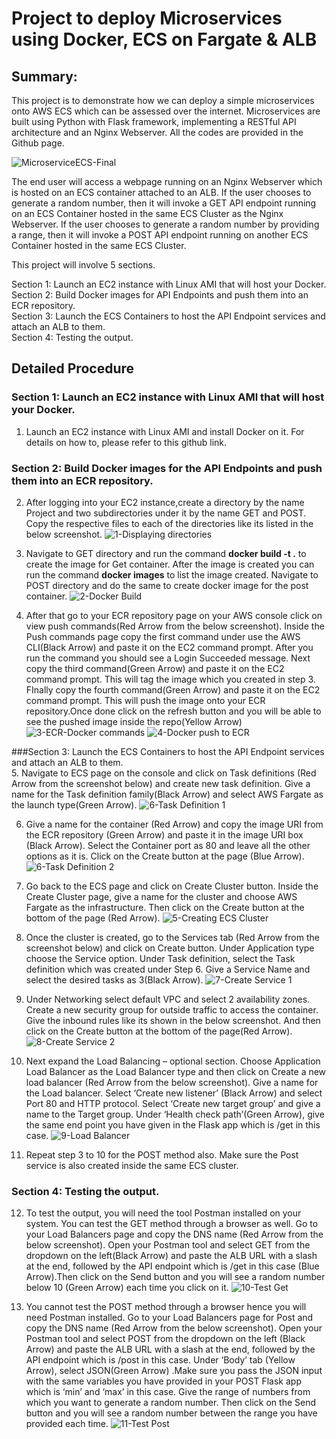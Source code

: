 # Project to deploy Microservices using Docker, ECS on Fargate & ALB
## Summary: 
This project is to demonstrate how we can deploy a simple microservices onto AWS ECS which can be assessed over the internet. Microservices are built using Python with Flask framework, implementing a RESTful API architecture and an Nginx Webserver. All the codes are provided in the Github page. 

![MicroserviceECS-Final](https://github.com/vmk81/Microservices-with-ECS/assets/157844406/b1dad4d0-adc4-4389-b83e-18aa9fec4a22)

The end user will access a webpage running on an Nginx Webserver which is hosted on an ECS container attached to an ALB. If the user chooses to generate a random number, then it will invoke a GET API endpoint running on an ECS Container hosted in the same ECS Cluster as the Nginx Webserver. If the user chooses to generate a random number by providing a range, then it will invoke a POST API endpoint running on another ECS Container hosted in the same ECS Cluster.  
 
This project will involve 5 sections. 

Section 1: Launch an EC2 instance with Linux AMI that will host your Docker.  
Section 2: Build Docker images for API Endpoints and push them into an ECR repository.  
Section 3: Launch the ECS Containers to host the API Endpoint services and attach an ALB to them.  
Section 4: Testing the output.   

## Detailed Procedure 
### Section 1: Launch an EC2 instance with Linux AMI that will host your Docker.  

1.	Launch an EC2 instance with Linux AMI and install Docker on it. For details on how to, please refer to this github link.

### Section 2: Build Docker images for the API Endpoints and push them into an ECR repository.

2.	After logging into your EC2 instance,create a directory by the name Project and two subdirectories under it by the name GET and POST. Copy the respective files to each of the directories like its listed in the below screenshot.
![1-Displaying directories](https://github.com/vmk81/Microservices-with-ECS/assets/157844406/5b09b121-074e-48e0-a94d-fa0d4a608153)

3. Navigate to GET directory and run the command **docker build -t <image-name> .** to create the image for Get container.  After the image is created you can run the command **docker images** to list the image created. Navigate to POST directory and do the same to create docker image for the post container.
![2-Docker Build](https://github.com/vmk81/Microservices-with-ECS/assets/157844406/5e66c8f0-d7d8-4cf1-81f1-0eab98427c64)

4. After that go to your ECR repository page on your AWS console click on view push commands(Red Arrow from the below screenshot). Inside the Push commands page copy the first command under use the AWS CLI(Black Arrow) and paste it on the EC2 command prompt. After you run the command you should see a Login Succeeded message. Next copy the third command(Green Arrow) and paste it on the EC2 command prompt. This will tag the image which you created in step 3. FInally copy the fourth command(Green Arrow) and paste it on the EC2 command prompt. This will push the image onto your ECR repository.Once done click on the refresh button and you will be able to see the pushed image inside the repo(Yellow Arrow)
![3-ECR-Docker commands](https://github.com/vmk81/Microservices-with-ECS/assets/157844406/5d53307b-5117-470f-8b5e-a30fc64a7624)
![4-Docker push to ECR](https://github.com/vmk81/Microservices-with-ECS/assets/157844406/c9cc3dff-66e3-48e9-9561-1fc90e21942e)

###Section 3: Launch the ECS Containers to host the API Endpoint services and attach an ALB to them.  
5. Navigate to ECS page on the console and click on Task definitions (Red Arrow from the screenshot below) and create new task definition. Give a name for the Task definition family(Black Arrow) and select AWS Fargate as the launch type(Green Arrow).
![6-Task Definition 1](https://github.com/vmk81/Microservices-with-ECS/assets/157844406/1c8cced1-8f2f-49d6-8113-ec69798ebda4)  

6. Give a name for the container (Red Arrow) and copy the image URI from the ECR repository (Green Arrow) and paste it in the image URI box (Black Arrow). Select the Container port as 80 and leave all the other options as it is. Click on the Create button at the page (Blue Arrow).
![6-Task Definition 2](https://github.com/vmk81/Microservices-with-ECS/assets/157844406/b74f4c14-0284-47f9-9454-7416cc4bd3e9)

7. Go back to the ECS page and click on Create Cluster button. Inside the Create Cluster page, give a name for the cluster and choose AWS Fargate as the infrastructure. Then click on the Create button at the bottom of the page (Red Arrow).
![5-Creating ECS Cluster](https://github.com/vmk81/Microservices-with-ECS/assets/157844406/aa8fd1c2-46df-4773-9ac4-b48b3b1b777a)

8. Once the cluster is created, go to the Services tab (Red Arrow from the screenshot below) and click on Create button. Under Application type choose the Service option. Under Task definition, select the Task definition which was created under Step 6. Give a Service Name and select the desired tasks as 3(Black Arrow). 
![7-Create Service 1](https://github.com/vmk81/Microservices-with-ECS/assets/157844406/6d436ea9-613e-440c-b5cd-7e3dbc617ac8)

9. Under Networking select default VPC and select 2 availability zones. Create a new security group for outside traffic to access the container. Give the inbound rules like its shown in the below screenshot. And then click on the Create button at the bottom of the page(Red Arrow). 
![8-Create Service 2](https://github.com/vmk81/Microservices-with-ECS/assets/157844406/75030b3a-977b-4925-a584-8b8aa33e7f07)

10. Next expand the Load Balancing – optional section. Choose Application Load Balancer as the Load Balancer type and then click on Create a new load balancer (Red Arrow from the below screenshot). Give a name for the Load balancer. Select ‘Create new listener’ (Black Arrow) and select Port 80 and HTTP protocol. Select ‘Create new target group’ and give a name to the Target group. Under ‘Health check path’(Green Arrow), give the same end point you have given in the Flask app which is /get in this case.
![9-Load Balancer](https://github.com/vmk81/Microservices-with-ECS/assets/157844406/397cf191-17ca-445d-abe0-993266fb1424)

11. Repeat step 3 to 10 for the POST method also. Make sure the Post service is also created inside the same ECS cluster. 

### Section 4: Testing the output.   

12. To test the output, you will need the tool Postman installed on your system. You can test the GET method through a browser as well. Go to your Load Balancers page and copy the DNS name (Red Arrow from the below screenshot). Open your Postman tool and select GET from the dropdown on the left(Black Arrow) and paste the ALB URL with a slash at the end, followed by the API endpoint which is /get in this case (Blue Arrow).Then click on the Send button and you will see a random number below 10 (Green Arrow) each time you click on it.
![10-Test Get](https://github.com/vmk81/Microservices-with-ECS/assets/157844406/a8c05ef0-ad3d-4dd6-b0bb-5983d3b21aca)

13. You cannot test the POST method through a browser hence you will need Postman installed. Go to your Load Balancers page for Post and copy the DNS name (Red Arrow from the below screenshot). Open your Postman tool and select POST from the dropdown on the left (Black Arrow) and paste the ALB URL with a slash at the end, followed by the API endpoint which is /post in this case. Under ‘Body’ tab (Yellow Arrow), select JSON(Green Arrow) .Make sure you pass the JSON input with the same variables you have provided in your POST Flask app which is ‘min’ and ‘max’ in this case. Give the range of numbers from which you want to generate a random number. Then click on the Send button and you will see a random number between the range you have provided each time.
![11-Test Post](https://github.com/vmk81/Microservices-with-ECS/assets/157844406/343977f5-5a64-4a9e-81d8-77b78707ff50)











